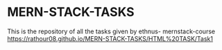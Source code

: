# MERN-STACK-TASKS
This is the repository of all the tasks given by ethnus- mernstack-course
https://rathour08.github.io/MERN-STACK-TASKS/HTML%20TASK/Task1
